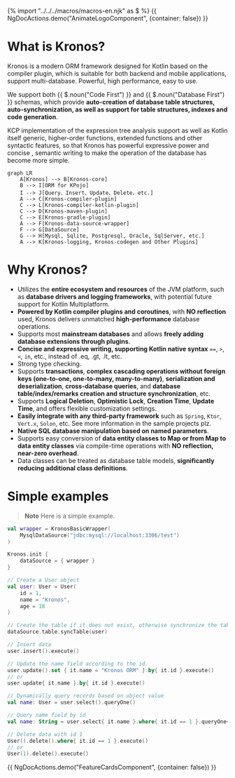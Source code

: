 {% import "../../../macros/macros-en.njk" as $ %}
{{ NgDocActions.demo("AnimateLogoComponent", {container: false}) }}

# What is Kronos?
Kronos is a modern ORM framework designed for Kotlin based on the compiler plugin, which is suitable for both backend and mobile applications, support multi-database. Powerful, high performance, easy to use.

We support both {{ $.noun("Code First") }} and {{ $.noun("Database First") }} schemas, which provide **auto-creation of database table structures, auto-synchronization, as well as support for table structures, indexes and code generation**.

KCP implementation of the expression tree analysis support as well as Kotlin itself generic, higher-order functions, extended functions and other syntactic features, so that Kronos has powerful expressive power and concise , semantic writing to make the operation of the database has become more simple.

```mermaid
graph LR
    A[Kronos] --> B[Kronos-core]
    B --> I[ORM for KPojo]
    I --> J[Query、Insert、Update、Delete，etc.]
    A --> C[Kronos-compiler-plugin]
    C --> L[Kronos-compiler-kotlin-plugin]
    C --> D[Kronos-maven-plugin]
    C --> E[Kronos-gradle-plugin]
    A --> F[Kronos-data-source-wrapper]
    F --> G[DataSource]
    G --> H[Mysql, Sqlite, Postgresql, Oracle, SqlServer, etc.]
    A --> K[Kronos-logging, Kronos-codegen and Other Plugins]
```

# Why Kronos?

* Utilizes the **entire ecosystem and resources** of the JVM platform, such as **database drivers and logging frameworks**, with potential future support for Kotlin Multiplatform.
* **Powered by Kotlin compiler plugins and coroutines**, with **NO reflection** used, Kronos delivers unmatched **high-performance** database operations.
* Supports most **mainstream databases** and allows **freely adding database extensions through plugins**.
* **Concise and expressive writing, supporting Kotlin native syntax** `==`, `>`, `<`, `in`, etc., instead of .eq, .gt, .lt, etc.
* Strong type checking.
* Supports **transactions**, **complex cascading operations without foreign keys (one-to-one, one-to-many, many-to-many)**, **serialization and deserialization**, **cross-database queries**, and **database table/index/remarks creation and structure synchronization**, etc.
* Supports **Logical Deletion**, **Optimistic Lock**, **Creation Time**, **Update Time**, and offers flexible customization settings.
* **Easily integrate with any third-party framework** such as `Spring`, `Ktor`, `Vert.x`, `Solon`, etc. See more information in the sample projects plz.
* **Native SQL database manipulation based on named parameters**.
* Supports easy conversion of **data entity classes to Map or from Map to data entity classes** via compile-time operations with **NO reflection, near-zero overhead**.
* Data classes can be treated as database table models, **significantly reducing additional class definitions**.

# Simple examples

> **Note**
> Here is a simple example.

```kotlin name="demo" icon="kotlin"
val wrapper = KronosBasicWrapper(
    MysqlDataSource("jdbc:mysql://localhost:3306/test")
)

Kronos.init {
    dataSource = { wrapper }
}

// Create a User object
val user: User = User(
    id = 1,
    name = "Kronos",
    age = 18
)

// Create the table if it does not exist, otherwise synchronize the table structure, including table columns, indexes, notes, etc.
dataSource.table.syncTable(user)

// Insert data
user.insert().execute()

// Update the name field according to the id.
user.update().set { it.name = "Kronos ORM" }.by{ it.id }.execute()
// or
user.update{ it.name }.by{ it.id }.execute()

// Dynamically query records based on object value
val name: User = user.select().queryOne()

// Query name field by id
val name: String = user.select{ it.name }.where{ it.id == 1 }.queryOne<String>()

// Delete data with id 1
User().delete().where{ it.id == 1 }.execute()
// or
User(1).delete().execute()
```

{{ NgDocActions.demo("FeatureCardsComponent", {container: false}) }}
